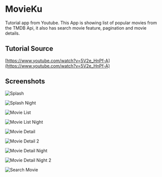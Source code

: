 # MovieKu

Tutorial app from Youtube. This App is showing list of popular movies from the TMDB Api,
it also has search movie feature, pagination and movie details.

## Tutorial Source

[https://www.youtube.com/watch?v=5V2e_HnPf-A](https://www.youtube.com/watch?v=5V2e_HnPf-A)

## Screenshots

![Splash](./screenshots/splash.jpg "Splash")

![Splash Night](./screenshots/splash_night.jpg "Splash Night")

![Movie List](./screenshots/movie_list.jpg "Movie List")

![Movie List Night](./screenshots/movie_list_night.jpg "Movie List Night")

![Movie Detail](./screenshots/movie_detail.jpg "Movie Detail")

![Movie Detail 2](./screenshots/movie_detail2.jpg "Movie Detail 2")

![Movie Detail Night](./screenshots/movie_detail_night.jpg "Movie Detail Night")

![Movie Detail Night 2](./screenshots/movie_detail_night2.jpg "Movie Detail Night 2")

![Search Movie](./screenshots/movie_search.jpg "Search Movie")